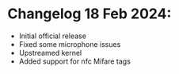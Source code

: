 # Changelog 18 Feb 2024:
- Initial official release
- Fixed some microphone issues
- Upstreamed kernel
- Added support for nfc Mifare tags
